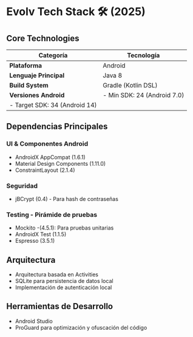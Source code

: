 # Evolv Tech Stack 🛠️ (2025)

## **Core Technologies**
| Categoría | Tecnología |
|-----------|-------------|
| **Plataforma** | Android |
| **Lenguaje Principal** | Java 8 |
| **Build System** | Gradle (Kotlin DSL) |
| **Versiones Android** | - Min SDK: 24 (Android 7.0)
 - Target SDK: 34 (Android 14) |

## **Dependencias Principales**

### **UI & Componentes Android**
- AndroidX AppCompat (1.6.1)
- Material Design Components (1.11.0)
- ConstraintLayout (2.1.4)

### **Seguridad**
- jBCrypt (0.4) - Para hash de contraseñas

### **Testing** - Pirámide de pruebas
- Mockito -(4.5.1): Para pruebas unitarias
- AndroidX Test (1.1.5)
- Espresso (3.5.1)

## **Arquitectura**
- Arquitectura basada en Activities
- SQLite para persistencia de datos local
- Implementación de autenticación local

## **Herramientas de Desarrollo**
- Android Studio
- ProGuard para optimización y ofuscación del código
